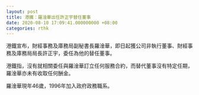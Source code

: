 ```yaml
---
layout: post
title: 港鐵：羅淦華出任許正宇替任董事
date: 2020-08-10 17:09:41.000000000 +08:00
categories: rthk
---
```


港鐵宣布，財經事務及庫務局副秘書長羅淦華，即日起獲公司非執行董事、財經事務及庫務局局長許正宇，委任為他的替任董事。

港鐵指，沒有就相關委任與羅淦華訂立任何服務合約，而替代董事沒有特定任期，羅淦華亦未有收取任何酬金。

羅淦華現年46歲，1996年加入政府政務職系。
